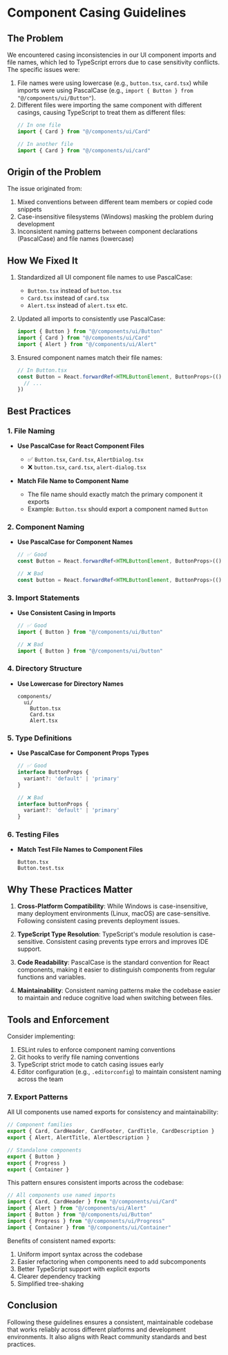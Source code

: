# Component Casing Guidelines

## The Problem

We encountered casing inconsistencies in our UI component imports and file names, which led to TypeScript errors due to case sensitivity conflicts. The specific issues were:

1. File names were using lowercase (e.g., `button.tsx`, `card.tsx`) while imports were using PascalCase (e.g., `import { Button } from "@/components/ui/Button"`).
2. Different files were importing the same component with different casings, causing TypeScript to treat them as different files:
   ```typescript
   // In one file
   import { Card } from "@/components/ui/Card"
   
   // In another file
   import { Card } from "@/components/ui/card"
   ```

## Origin of the Problem

The issue originated from:

1. Mixed conventions between different team members or copied code snippets
2. Case-insensitive filesystems (Windows) masking the problem during development
3. Inconsistent naming patterns between component declarations (PascalCase) and file names (lowercase)

## How We Fixed It

1. Standardized all UI component file names to use PascalCase:
   - `Button.tsx` instead of `button.tsx`
   - `Card.tsx` instead of `card.tsx`
   - `Alert.tsx` instead of `alert.tsx`
   etc.

2. Updated all imports to consistently use PascalCase:
   ```typescript
   import { Button } from "@/components/ui/Button"
   import { Card } from "@/components/ui/Card"
   import { Alert } from "@/components/ui/Alert"
   ```

3. Ensured component names match their file names:
   ```typescript
   // In Button.tsx
   const Button = React.forwardRef<HTMLButtonElement, ButtonProps>(() => {
     // ...
   })
   ```

## Best Practices

### 1. File Naming

- **Use PascalCase for React Component Files**
  - ✅ `Button.tsx`, `Card.tsx`, `AlertDialog.tsx`
  - ❌ `button.tsx`, `card.tsx`, `alert-dialog.tsx`

- **Match File Name to Component Name**
  - The file name should exactly match the primary component it exports
  - Example: `Button.tsx` should export a component named `Button`

### 2. Component Naming

- **Use PascalCase for Component Names**
  ```typescript
  // ✅ Good
  const Button = React.forwardRef<HTMLButtonElement, ButtonProps>(() => {})
  
  // ❌ Bad
  const button = React.forwardRef<HTMLButtonElement, ButtonProps>(() => {})
  ```

### 3. Import Statements

- **Use Consistent Casing in Imports**
  ```typescript
  // ✅ Good
  import { Button } from "@/components/ui/Button"
  
  // ❌ Bad
  import { Button } from "@/components/ui/button"
  ```

### 4. Directory Structure

- **Use Lowercase for Directory Names**
  ```
  components/
    ui/
      Button.tsx
      Card.tsx
      Alert.tsx
  ```

### 5. Type Definitions

- **Use PascalCase for Component Props Types**
  ```typescript
  // ✅ Good
  interface ButtonProps {
    variant?: 'default' | 'primary'
  }
  
  // ❌ Bad
  interface buttonProps {
    variant?: 'default' | 'primary'
  }
  ```

### 6. Testing Files

- **Match Test File Names to Component Files**
  ```
  Button.tsx
  Button.test.tsx
  ```

## Why These Practices Matter

1. **Cross-Platform Compatibility**: While Windows is case-insensitive, many deployment environments (Linux, macOS) are case-sensitive. Following consistent casing prevents deployment issues.

2. **TypeScript Type Resolution**: TypeScript's module resolution is case-sensitive. Consistent casing prevents type errors and improves IDE support.

3. **Code Readability**: PascalCase is the standard convention for React components, making it easier to distinguish components from regular functions and variables.

4. **Maintainability**: Consistent naming patterns make the codebase easier to maintain and reduce cognitive load when switching between files.

## Tools and Enforcement

Consider implementing:

1. ESLint rules to enforce component naming conventions
2. Git hooks to verify file naming conventions
3. TypeScript strict mode to catch casing issues early
4. Editor configuration (e.g., `.editorconfig`) to maintain consistent naming across the team

### 7. Export Patterns

All UI components use named exports for consistency and maintainability:

```typescript
// Component families
export { Card, CardHeader, CardFooter, CardTitle, CardDescription }
export { Alert, AlertTitle, AlertDescription }

// Standalone components
export { Button }
export { Progress }
export { Container }
```

This pattern ensures consistent imports across the codebase:
```typescript
// All components use named imports
import { Card, CardHeader } from "@/components/ui/Card"
import { Alert } from "@/components/ui/Alert"
import { Button } from "@/components/ui/Button"
import { Progress } from "@/components/ui/Progress"
import { Container } from "@/components/ui/Container"
```

Benefits of consistent named exports:
1. Uniform import syntax across the codebase
2. Easier refactoring when components need to add subcomponents
3. Better TypeScript support with explicit exports
4. Clearer dependency tracking
5. Simplified tree-shaking

## Conclusion

Following these guidelines ensures a consistent, maintainable codebase that works reliably across different platforms and development environments. It also aligns with React community standards and best practices.
